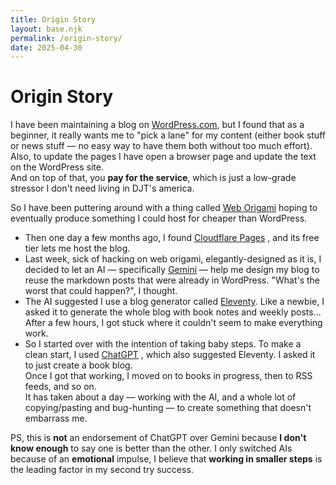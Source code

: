 ```yaml
---
title: Origin Story
layout: base.njk
permalink: /origin-story/
date: 2025-04-30
---
```

# Origin Story
I have been maintaining a blog on [WordPress.com](https://wordpress.com), but I found that as a beginner, it really wants me to "pick a lane" for my content (either book stuff or news stuff — no easy way to have them both without too much effort). Also, to update the pages I have open a browser page and update the text on the WordPress site.  
And on top of that, you __pay for the service__, which is just a low-grade stressor I don't need living in DJT's america.

So I have been puttering around with a thing called [Web Origami](https://weborigami.org) hoping to eventually produce something I could host for cheaper than WordPress. 

- Then one day a few months ago, I found [Cloudflare Pages](https://pages.cloudflare.com/) , and its free tier lets me host the blog.
- Last week, sick of hacking on web origami, elegantly-designed as it is, I decided to let an AI — specifically [Gemini](https://deepmind.google/technologies/gemini/) — help me design my blog to reuse the markdown posts that were already in WordPress. "What's the worst that could happen?", I thought.
- The AI suggested I use a blog generator called [Eleventy](https://www.11ty.dev/). Like a newbie, I asked it to generate the whole blog with book notes and weekly posts... After a few hours, I got stuck where it couldn't seem to make everything work.
- So I started over with the intention of taking baby steps. To make a clean start, I used [ChatGPT](https://openai.com/chatgpt) , which also suggested Eleventy. I asked it to just create a book blog.  
  Once I got that working, I moved on to books in progress, then to RSS feeds, and so on.  
  It has taken about a day — working with the AI, and a whole lot of copying/pasting and bug-hunting — to create something that doesn't embarrass me.

PS, this is **not** an endorsement of ChatGPT over Gemini because **I don't know enough** to say one is better than the other. I only switched AIs because of an __emotional__ impulse, I believe that __working in smaller steps__ is the leading factor in my second try success.

